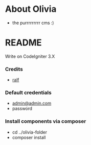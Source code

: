 # About Olivia #
* the purrrrrrrrr cms :)

# README #
Write on CodeIgniter 3.X

### Credits ###
* [ralf](https://github.com/ralfdba)

### Default credentials ###
* admin@admin.com
* password

### Install components via composer ###
* cd ../olivia-folder
* composer install
